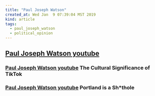 ```yaml
---
title: "Paul Joseph Watson"
created_at: Wed Jan  9 07:39:04 MST 2019
kind: article
tags:
  - paul_joseph_watson
  - political_opinion
---
```


<h2>
  <a href="https://www.youtube.com/channel/UCittVh8imKanO_5KohzDbpg" target="_blank">Paul Joseph Watson youtube</a>
</h2>

<h3>
  <a href="https://www.youtube.com/watch?v=15Sre3wEaJs" target="_blank">Paul Joseph Watson youtube</a>
  The Cultural Significance of TikTok
</h3>

<h3>
  <a href="https://www.youtube.com/watch?v=aSw79yRnDVs" target="_blank">Paul Joseph Watson youtube</a>
  Portland is a Sh*thole
</h3>

<!--
html boilerplate fragments
<a href="" target="_blank"></a>
<a name=""></a>
<img src="" width="400px">
<ul>
  <li></li>
  <li><a href="" target="_blank"></a></li>
</ul>
<pre>
</pre>
<p style="margin-bottom: 2em;"></p>
<hr style="border: 0; height: 3px; background: #333; background-image: linear-gradient(to right, #ccc, #333, #ccc);">
<pre><code>
</code></pre>
<math xmlns='http://www.w3.org/1998/Math/MathML' display='block'>
</math>
:-->
